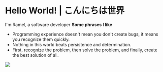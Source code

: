 # Hello World! | こんにちは世界

I'm Ramel, a software developer 
<b>Some phrases I like</b> 
- Programming experience doesn't mean you don't create bugs, it means you recognize them quickly.
- Nothing in this world beats persistence and determination.
- First, recognize the problem, then solve the problem, and finally, create the best solution of all.

![](https://komarev.com/ghpvc/?username=ramel-cabug-os&color=blue&style=flat-square&label=PROFILE+VIEWS)
